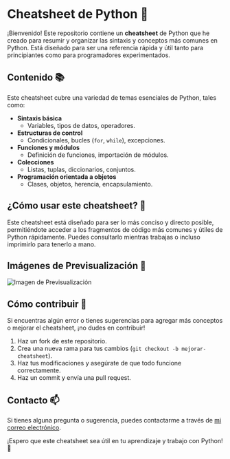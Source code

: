# Cheatsheet de Python 🐍

¡Bienvenido! Este repositorio contiene un **cheatsheet** de Python que he creado para resumir y organizar las sintaxis y conceptos más comunes en Python. Está diseñado para ser una referencia rápida y útil tanto para principiantes como para programadores experimentados.

## Contenido 📚

Este cheatsheet cubre una variedad de temas esenciales de Python, tales como:

- **Sintaxis básica**
  - Variables, tipos de datos, operadores.
- **Estructuras de control**
  - Condicionales, bucles (`for`, `while`), excepciones.
- **Funciones y módulos**
  - Definición de funciones, importación de módulos.
- **Colecciones**
  - Listas, tuplas, diccionarios, conjuntos.
- **Programación orientada a objetos**
  - Clases, objetos, herencia, encapsulamiento.

## ¿Cómo usar este cheatsheet? 🤔

Este cheatsheet está diseñado para ser lo más conciso y directo posible, permitiéndote acceder a los fragmentos de código más comunes y útiles de Python rápidamente. Puedes consultarlo mientras trabajas o incluso imprimirlo para tenerlo a mano.

## Imágenes de Previsualización 📸

![Imagen de Previsualización](social-preview.png)

## Cómo contribuir 🤝

Si encuentras algún error o tienes sugerencias para agregar más conceptos o mejorar el cheatsheet, ¡no dudes en contribuir!

1. Haz un fork de este repositorio.
2. Crea una nueva rama para tus cambios (`git checkout -b mejorar-cheatsheet`).
3. Haz tus modificaciones y asegúrate de que todo funcione correctamente.
4. Haz un commit y envía una pull request.

## Contacto 📫

Si tienes alguna pregunta o sugerencia, puedes contactarme a través de [mi correo electrónico](aag.devv@gmail.com).

¡Espero que este cheatsheet sea útil en tu aprendizaje y trabajo con Python! 🚀
